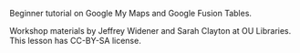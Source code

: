 Beginner tutorial on Google My Maps and Google Fusion Tables. 

Workshop materials by Jeffrey Widener and Sarah Clayton at OU Libraries. 
This lesson has CC-BY-SA license. 

